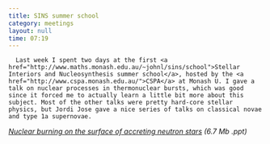 ```yaml
---
title: SINS summer school
category: meetings
layout: null
time: 07:19
---
```

<!-- converted from blosxom format post by dkg 22.1.2022 -->
<!-- created by convert.pl on Mon Jan 30 23:21:45 EST 2012 -->
<!-- converted from ../2007/01/sins-summer-school.html -->
<!-- Post timestamp Tuesday, January 23, 2007 5:19 PM -->
<!-- touch -t 200701231719 -->
<!-- Labels: 2007, meetings -->
      Last week I spent two days at the first <a href="http://www.maths.monash.edu.au/~johnl/sins/school">Stellar Interiors and Nucleosynthesis summer school</a>, hosted by the <a href="http://www.cspa.monash.edu.au/">CSPA</a> at Monash U. I gave a talk on nuclear processes in thermonuclear bursts, which was good since it forced me to actually learn a little bit more about this subject. Most of the other talks were pretty hard-core stellar physics, but Jordi Jose gave a nice series of talks on classical novae and type 1a supernovae.
<p>
<em><a href="docs/nuclear.ppt">Nuclear burning on the surface of accreting neutron stars</a> (6.7 Mb .ppt)</em>
